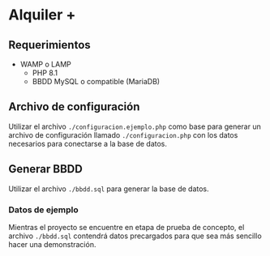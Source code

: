 # Alquiler +
## Requerimientos
- WAMP o LAMP
    - PHP 8.1
    - BBDD MySQL o compatible (MariaDB)

## Archivo de configuraci&oacute;n
Utilizar el archivo `./configuracion.ejemplo.php` como base para generar un archivo de configuraci&oacute;n llamado `./configuracion.php` con los datos necesarios para conectarse a la base de datos.

## Generar BBDD
Utilizar el archivo `./bbdd.sql` para generar la base de datos.
### Datos de ejemplo
Mientras el proyecto se encuentre en etapa de prueba de concepto, el archivo `./bbdd.sql` contendr&aacute; datos precargados para que sea m&aacute;s sencillo hacer una demonstraci&oacute;n.
